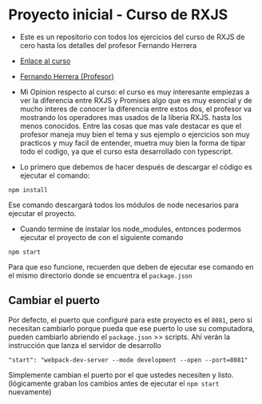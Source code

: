 # Proyecto inicial - Curso de RXJS


* Este es un repositorio con todos los ejercicios del curso de RXJS de cero hasta los detalles del profesor Fernando Herrera


* [Enlace al curso](https://www.udemy.com/course/rxjs-de-cero-hasta-los-detalles/)
* [Fernando Herrera (Profesor)](https://fernando-herrera.com/)


* Mi Opinion respecto al curso: el curso es muy interesante empiezas a ver la diferencia entre RXJS y Promises algo que es muy esencial y de mucho interes de conocer la diferencia entre estos dos, el profesor va mostrando los operadores mas usados de la liberia RXJS. hasta los menos conocidos. Entre las cosas que mas vale destacar es que el profesor maneja muy bien el tema y sus ejemplo o ejercicios son muy practicos y muy facil de entender, muetra muy bien la forma de tipar todo el codigo, ya que el curso esta desarrollado con typescript.


* Lo primero que debemos de hacer después de descargar el código es ejecutar el comando:

```
npm install
```
Ese comando descargará todos los módulos de node necesarios para ejecutar el proyecto.


* Cuando termine de instalar los node_modules, entonces podermos ejecutar el proyecto de con el siguiente comando

```
npm start
```
Para que eso funcione, recuerden que deben de ejecutar ese comando en el mismo directorio donde se encuentra el ```package.json```

## Cambiar el puerto
Por defecto, el puerto que configuré para este proyecto es el ```8081```, pero si necesitan cambiarlo porque pueda que ese puerto lo use su computadora, pueden cambiarlo abriendo el ```package.json``` >> scripts. Ahí verán la instrucción que lanza el servidor de desarrollo

```
"start": "webpack-dev-server --mode development --open --port=8081"
```

Simplemente cambian el puerto por el que ustedes necesiten y listo. (lógicamente graban los cambios antes de ejecutar el ```npm start``` nuevamente)


